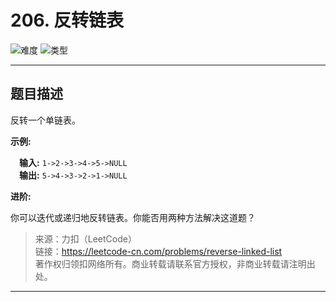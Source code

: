 # 206. 反转链表

![难度](https://img.shields.io/badge/难度-简单-5cb85c.svg?logo=leetcode&style=flat)  ![类型](https://img.shields.io/badge/类型-链表-violet.svg?style=flat)

---

## 题目描述

反转一个单链表。

**示例:**

&emsp;**输入:** `1->2->3->4->5->NULL`  
&emsp;**输出:** `5->4->3->2->1->NULL`  

**进阶:**  

你可以迭代或递归地反转链表。你能否用两种方法解决这道题？  

> 来源：力扣（LeetCode）  
> 链接：https://leetcode-cn.com/problems/reverse-linked-list  
> 著作权归领扣网络所有。商业转载请联系官方授权，非商业转载请注明出处。  

---
